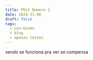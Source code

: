 ```yaml
---
title: POst Numero 2
date: 2024-11-06
draft: false
tags:
  - Lex-Usamn
  - blog
  - apenas testes
---
```

vendo se funciona
pra ver se compensa
